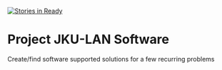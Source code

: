 [![Stories in Ready](https://badge.waffle.io/Yolgie/jku-lan-se.png?label=ready&title=Ready)](https://waffle.io/Yolgie/jku-lan-se)
# Project JKU-LAN Software

Create/find software supported solutions for a few recurring problems
